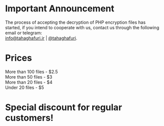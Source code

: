 # Important Announcement
The process of accepting the decryption of PHP encryption files has started, if you intend to cooperate with us, contact us through the following email or telegram: <br><a href="mailto:info@tahaghafuri.ir">info@tahaghafuri.ir</a> | <a href="https://t.me/tahaghafuri/">@tahaghafuri</a>.
# Prices
More than 100 files - $2.5<br>
More than 50 files - $3<br>
More than 20 files - $4<br>
Under 20 files - $5<br>
# Special discount for regular customers!
